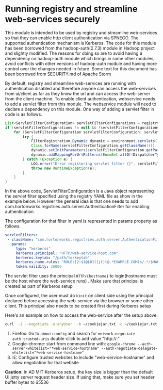 # Running registry and streamline web-services securely

This module is intended to be used by registry and streamline web-services so that they can enable http client authentication via SPNEGO. The supported 
authentication mechanism is Kerberos. The code for this module has been borrowed from the hadoop-auth(2.7.3) module in Hadoop project and slightly modified. 
The reasons for doing so are to avoid having a dependency on hadoop-auth module which brings in some other modules, avoid conflicts with other versions of 
hadoop-auth module and having more control over the changes needed in future. Some text for this document has been borrowed from SECURITY.md of Apache Storm  

By default, registry and streamline web-services are running with authentication disabled and therefore anyone can access the web-services from ui/client as far
as they know the url and can access the web-server from the client machine. To enable client authentication, webservice needs to add a servlet filter from this
module. The webservice module will need to declare a dependency on this module. One way of adding a servlet filter in code is as follows. 

```java
List<ServletFilterConfiguration> servletFilterConfigurations = registryConfiguration.getServletFilters();
if (servletFilterConfigurations != null && !servletFilterConfigurations.isEmpty()) {
    for (ServletFilterConfiguration servletFilterConfiguration: servletFilterConfigurations) {
        try {
            FilterRegistration.Dynamic dynamic = environment.servlets().addFilter(servletFilterConfiguration.getClassName(), (Class<? extends Filter>)
            Class.forName(servletFilterConfiguration.getClassName()));
            dynamic.setInitParameters(servletFilterConfiguration.getParams());
            dynamic.addMappingForUrlPatterns(EnumSet.allOf(DispatcherType.class), true, "/*");
        } catch (Exception e) {
            LOG.error("Error registering servlet filter {}", servletFilterConfiguration);
            throw new RuntimeException(e);
        }
    }
}
```

In the above code, ServletFilterConfiguration is a Java object representing the servlet filter specified using the registry YAML file as show in the example 
below. However the general idea is that one needs to add com.hortonworks.registries.auth.server.AuthenticationFilter for enabling authentication 

The configuration for that filter in yaml is represented in params property as follows.

```yaml
servletFilters:
 - className: "com.hortonworks.registries.auth.server.AuthenticationFilter"
   params:
     type: "kerberos"
     kerberos.principal: "HTTP/web-service-host.com"
     kerberos.keytab: "/path/to/keytab"
     kerberos.name.rules: "RULE:[2:$1@$0]([jt]t@.*EXAMPLE.COM)s/.*/$MAPRED_USER/ RULE:[2:$1@$0]([nd]n@.*EXAMPLE.COM)s/.*/$HDFS_USER/DEFAULT"
     token.validity: 36000
```

The servlet filter uses the principal `HTTP/{hostname}` to login(hostname must be the host where the web-service runs) . Make sure that principal is 
created as part of Kerberos setup

Once configured, the user must do `kinit` on client side using the principal declared before accessing the web-service via the browser or some other client. 
This principal also needs to be created first during Kerberos setup

Here's an example on how to access the web-service after the setup above:
```bash
curl  -i --negotiate -u:anyUser  -b ~/cookiejar.txt -c ~/cookiejar.txt  http://<web-service-host>:<port>/api/v1/
```

1. Firefox: Go to `about:config` and search for `network.negotiate-auth.trusted-uris` double-click to add value "http://<web-service-host>:<port>"
2. Google-chrome: start from command line with: 
   `google-chrome --auth-server-whitelist="*web-service-hostname" --auth-negotiate-delegate-whitelist="*web-service-hostname"`
3. IE: Configure trusted websites to include "web-service-hostname" and allow negotiation for that website

**Caution**: In AD MIT Kerberos setup, the key size is bigger than the default UI jetty server request header size. If using that, make sure you set 
header buffer bytes to 65536



